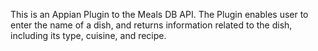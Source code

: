 This is an Appian Plugin to the Meals DB API. The Plugin enables user to enter the name of a dish, and returns information related to the dish, including its type, cuisine, and recipe.
